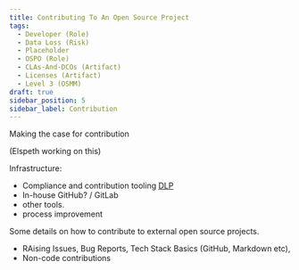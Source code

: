 ```yaml
---
title: Contributing To An Open Source Project
tags: 
  - Developer (Role)
  - Data Loss (Risk)
  - Placeholder
  - OSPO (Role)
  - CLAs-And-DCOs (Artifact)
  - Licenses (Artifact)
  - Level 3 (OSMM)
draft: true
sidebar_position: 5
sidebar_label: Contribution
---
```


Making the case for contribution

(Elspeth working on this)


Infrastructure:


 - Compliance and contribution tooling [DLP](DLP)
 - In-house GitHub?  / GitLab  
 - other tools.
 - process improvement

Some details on how to contribute to external open source projects.

- RAising Issues, Bug Reports, Tech Stack Basics (GitHub, Markdown etc), 
- Non-code contributions
